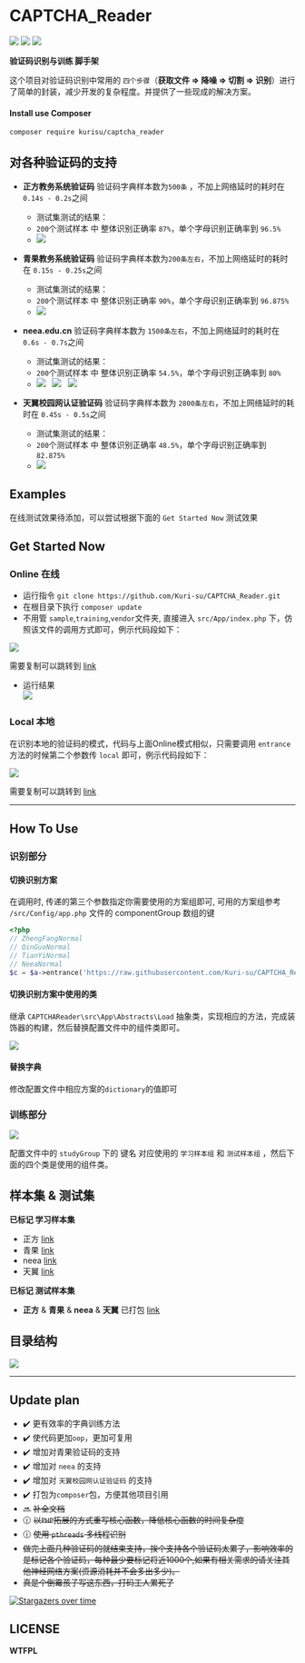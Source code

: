 # CAPTCHA_Reader

![](https://img.shields.io/badge/license-WTFPL-blue.svg?longCache=true&style=flat-square)
![](https://img.shields.io/badge/php-~7.0.0-green.svg?longCache=true&style=flat-square)
![](https://img.shields.io/badge/Composer-MUST！-red.svg?longCache=true&style=flat-square)

**验证码识别与训练 脚手架**

这个项目对验证码识别中常用的 `四个步骤`（**获取文件 => 降噪 => 切割 => 识别**）进行了简单的封装，减少开发的复杂程度。并提供了一些现成的解决方案。

#### Install use Composer 

```bash
composer require kurisu/captcha_reader
```

## 对各种验证码的支持

* **正方教务系统验证码**  验证码字典样本数为`500条` ，不加上网络延时的耗时在`0.14s - 0.2s`之间
  * 测试集测试的结果：
  * `200`个测试样本 中 整体识别正确率 `87%`，单个字母识别正确率到 `96.5%`
  * ![](docs/sample/zhengfang.png)

* **青果教务系统验证码** 验证码字典样本数为`200条左右`，不加上网络延时的耗时在 `0.15s - 0.25s`之间  
  * 测试集测试的结果：
  * `200`个测试样本 中 整体识别正确率 `90%`，单个字母识别正确率到 `96.875%`
  * ![](docs/sample/qinguo.png)

* **neea.edu.cn** 验证码字典样本数为 `1500条左右`，不加上网络延时的耗时在 `0.6s - 0.7s`之间
  * 测试集测试的结果：
  * `200`个测试样本 中 整体识别正确率 `54.5%`，单个字母识别正确率到 `80%`
  * ![](docs/sample/neeaA.png) &nbsp; ![](docs/sample/neeaB.png) &nbsp; ![](docs/sample/neeaC.png)

* **天翼校园网认证验证码** 验证码字典样本数为 `2800条左右`，不加上网络延时的耗时在 `0.45s - 0.5s`之间
  * 测试集测试的结果：
  * `200`个测试样本 中 整体识别正确率 `48.5%`，单个字母识别正确率到 `82.875%`
  * ![](docs/sample/tianyi.png)

## Examples

在线测试效果待添加，可以尝试根据下面的 `Get Started Now` 测试效果

## Get Started Now

### Online 在线

* 运行指令 `git clone https://github.com/Kuri-su/CAPTCHA_Reader.git`
* 在根目录下执行 `composer update`
* 不用管 `sample`,`training`,`vendor`文件夹, 直接进入 `src/App/index.php` 下，仿照该文件的调用方式即可，例示代码段如下：

![](docs/img/onlineCode.png)

需要复制可以跳转到 [link](explore.md)

* 运行结果  
![](docs/runRes.png)

### Local 本地

在识别本地的验证码的模式，代码与上面Online模式相似，只需要调用 `entrance`方法的时候第二个参数传 `local` 即可，例示代码段如下：

![](docs/img/localCode.png)

需要复制可以跳转到 [link](explore.md)

-----

## How To Use

### 识别部分

#### 切换识别方案

在调用时, 传递的第三个参数指定你需要使用的方案组即可, 可用的方案组参考 `/src/Config/app.php` 文件的 componentGroup 数组的键

```php
<?php
// ZhengFangNormal
// QinGuoNormal
// TianYiNormal
// NeeaNormal
$c = $a->entrance('https://raw.githubusercontent.com/Kuri-su/CAPTCHA_Reader/master/docs/sample/qinguo.png', 'online','QinGuoNormal');
```

#### 切换识别方案中使用的类

继承 `CAPTCHAReader\src\App\Abstracts\Load` 抽象类，实现相应的方法，完成装饰器的构建，然后替换配置文件中的组件类即可。

![](docs/img/config.png)

#### 替换字典

修改配置文件中相应方案的`dictionary`的值即可

### 训练部分

![](docs/img/training.png)

配置文件中的 `studyGroup` 下的 键名 对应使用的 `学习样本组` 和 `测试样本组` ，然后下面的四个类是使用的组件类。

## 样本集 & 测试集

**已标记 学习样本集**
* 正方 [link](https://github.com/Kurisu-A/CAPTCHA_Reader_samples/blob/master/sample/StudySamples/ZhengFang/ZhengFang.zip)
* 青果 [link](https://github.com/Kurisu-A/CAPTCHA_Reader_samples/blob/master/sample/StudySamples/QinGuo/QinGuo.zip)
* neea [link](https://github.com/Kurisu-A/CAPTCHA_Reader_samples/blob/master/sample/StudySamples/neea.edu.cn/neea.edu.cn.zip)
* 天翼 [link](https://github.com/Kurisu-A/CAPTCHA_Reader_samples/blob/master/sample/StudySamples/TianYi/TianYi.zip)

**已标记 测试样本集**
* **正方** & **青果** & **neea** & **天翼** 已打包 [link](https://github.com/Kurisu-A/CAPTCHA_Reader_samples/blob/master/sample/TestSamples/TestSamples.zip)

## 目录结构

![](docs/img/directory.png)

---

## Update plan

* :heavy_check_mark: 更有效率的字典训练方法
* :heavy_check_mark: 使代码更加`oop`，更加可复用
* :heavy_check_mark: 增加对青果验证码的支持
* :heavy_check_mark: 增加对 `neea` 的支持
* :heavy_check_mark: 增加对 `天翼校园网认证验证码` 的支持
* :heavy_check_mark: 打包为`composer`包，方便其他项目引用
* :soon: ~~补全文档~~
* :clock1230: ~~以`PHP`拓展的方式重写核心函数，降低核心函数的时间复杂度~~
* :clock1230: ~~使用 `pthreads` 多线程识别~~
* ~~做完上面几种验证码的就结束支持，挨个支持各个验证码太累了，影响效率的是标记各个验证码，每种最少要标记将近1000个,如果有相关需求的请关注其他神经网络方案(资源消耗并不会多出多少)。~~
* ~~真是个倒霉孩子写这东西，打码工人累死了~~

[![Stargazers over time](https://starchart.cc/Kuri-su/CAPTCHA_Reader.svg)](https://starchart.cc/Kuri-su/CAPTCHA_Reader)

## LICENSE

**WTFPL**
